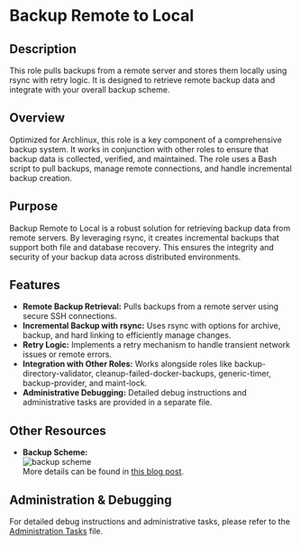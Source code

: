 # Backup Remote to Local

## Description

This role pulls backups from a remote server and stores them locally using rsync with retry logic. It is designed to retrieve remote backup data and integrate with your overall backup scheme.

## Overview

Optimized for Archlinux, this role is a key component of a comprehensive backup system. It works in conjunction with other roles to ensure that backup data is collected, verified, and maintained. The role uses a Bash script to pull backups, manage remote connections, and handle incremental backup creation.

## Purpose

Backup Remote to Local is a robust solution for retrieving backup data from remote servers. By leveraging rsync, it creates incremental backups that support both file and database recovery. This ensures the integrity and security of your backup data across distributed environments.

## Features

- **Remote Backup Retrieval:** Pulls backups from a remote server using secure SSH connections.
- **Incremental Backup with rsync:** Uses rsync with options for archive, backup, and hard linking to efficiently manage changes.
- **Retry Logic:** Implements a retry mechanism to handle transient network issues or remote errors.
- **Integration with Other Roles:** Works alongside roles like backup-directory-validator, cleanup-failed-docker-backups, generic-timer, backup-provider, and maint-lock.
- **Administrative Debugging:** Detailed debug instructions and administrative tasks are provided in a separate file.

## Other Resources

- **Backup Scheme:**  
  ![backup scheme](https://www.veen.world/wp-content/uploads/2020/12/server-backup-768x567.jpg)  
  More details can be found in [this blog post](https://www.veen.world/2020/12/26/how-i-backup-dedicated-root-servers/).

## Administration & Debugging

For detailed debug instructions and administrative tasks, please refer to the [Administration Tasks](Administration.md) file.
